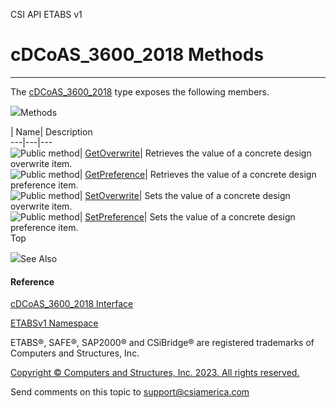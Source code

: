 ﻿

CSI API ETABS v1

# cDCoAS_3600_2018 Methods  
  
---  
  
The [cDCoAS_3600_2018](50ea656a-a6eb-673b-c6c4-90ac077c31dd.htm) type exposes
the following members.

![](../icons/SectionExpanded.png)Methods

| Name| Description  
---|---|---  
![Public method](../icons/pubmethod.gif)|
[GetOverwrite](d2b7f230-15cc-4982-f357-ec384b63d84c.htm)|  Retrieves the value
of a concrete design overwrite item.  
![Public method](../icons/pubmethod.gif)|
[GetPreference](f4ddd6c7-829f-25f8-1ac8-67070389e5f4.htm)|  Retrieves the
value of a concrete design preference item.  
![Public method](../icons/pubmethod.gif)|
[SetOverwrite](bb27588f-be01-2210-f436-29e735d55ac0.htm)|  Sets the value of a
concrete design overwrite item.  
![Public method](../icons/pubmethod.gif)|
[SetPreference](66823abc-7da1-ba0a-bc02-ea0f867f181d.htm)|  Sets the value of
a concrete design preference item.  
Top

![](../icons/SectionExpanded.png)See Also

#### Reference

[cDCoAS_3600_2018 Interface](50ea656a-a6eb-673b-c6c4-90ac077c31dd.htm)

[ETABSv1 Namespace](2780f1b8-2033-5289-2298-1cdb2a7508d9.htm)

ETABS®, SAFE®, SAP2000® and CSiBridge® are registered trademarks of Computers
and Structures, Inc.  

[Copyright © Computers and Structures, Inc. 2023. All rights
reserved.](http://www.csiamerica.com)

Send comments on this topic to
[support@csiamerica.com](mailto:support%40csiamerica.com?Subject=CSI%20API%20ETABS%20v1)

